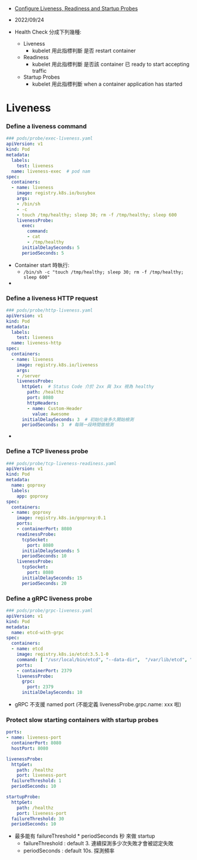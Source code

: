 
- [Configure Liveness, Readiness and Startup Probes](https://kubernetes.io/docs/tasks/configure-pod-container/configure-liveness-readiness-startup-probes/)
- 2022/09/24

- Health Check 分成下列幾種:
  - Liveness
    - kubelet 用此指標判斷 是否 restart container
  - Readiness
    - kubelet 用此指標判斷 是否該 container 已 ready to start accepting traffic
  - Startup Probes
    - kubelet 用此指標判斷 when a container application has started


# Liveness

### Define a liveness command

```yaml
### pods/probe/exec-liveness.yaml
apiVersion: v1
kind: Pod
metadata:
  labels:
    test: liveness
  name: liveness-exec  # pod nam
spec:
  containers:
  - name: liveness
    image: registry.k8s.io/busybox
    args:
    - /bin/sh
    - -c
    - touch /tmp/healthy; sleep 30; rm -f /tmp/healthy; sleep 600
    livenessProbe:
      exec:
        command:
        - cat
        - /tmp/healthy
      initialDelaySeconds: 5
      periodSeconds: 5
```

- Container start 時執行:
  - `/bin/sh -c "touch /tmp/healthy; sleep 30; rm -f /tmp/healthy; sleep 600"`
- 


### Define a liveness HTTP request

```yaml
### pods/probe/http-liveness.yaml
apiVersion: v1
kind: Pod
metadata:
  labels:
    test: liveness
  name: liveness-http
spec:
  containers:
  - name: liveness
    image: registry.k8s.io/liveness
    args:
    - /server
    livenessProbe:
      httpGet:  # Status Code 介於 2xx 與 3xx 視為 healthy
        path: /healthz
        port: 8080
        httpHeaders:
        - name: Custom-Header
          value: Awesome
      initialDelaySeconds: 3  # 初始化後多久開始檢測
      periodSeconds: 3  # 每隔一段時間做檢測
```

- 


### Define a TCP liveness probe

```yaml
### pods/probe/tcp-liveness-readiness.yaml
apiVersion: v1
kind: Pod
metadata:
  name: goproxy
  labels:
    app: goproxy
spec:
  containers:
  - name: goproxy
    image: registry.k8s.io/goproxy:0.1
    ports:
    - containerPort: 8080
    readinessProbe:
      tcpSocket:
        port: 8080
      initialDelaySeconds: 5
      periodSeconds: 10
    livenessProbe:
      tcpSocket:
        port: 8080
      initialDelaySeconds: 15
      periodSeconds: 20
```


### Define a gRPC liveness probe

```yaml
### pods/probe/grpc-liveness.yaml
apiVersion: v1
kind: Pod
metadata:
  name: etcd-with-grpc
spec:
  containers:
  - name: etcd
    image: registry.k8s.io/etcd:3.5.1-0
    command: [ "/usr/local/bin/etcd", "--data-dir",  "/var/lib/etcd", "--listen-client-urls", "http://0.0.0.0:2379", "--advertise-client-urls", "http://127.0.0.1:2379", "--log-level", "debug"]
    ports:
    - containerPort: 2379
    livenessProbe:
      grpc:
        port: 2379
      initialDelaySeconds: 10
```

- gRPC 不支援 named port (不能定義 livenessProbe.grpc.name: xxx 啦)


### Protect slow starting containers with startup probes

```yaml
ports:
- name: liveness-port
  containerPort: 8080
  hostPort: 8080

livenessProbe:
  httpGet:
    path: /healthz
    port: liveness-port
  failureThreshold: 1
  periodSeconds: 10

startupProbe:
  httpGet:
    path: /healthz
    port: liveness-port
  failureThreshold: 30
  periodSeconds: 10
```

- 最多能有 failureThreshold * periodSeconds 秒 來做 startup
  - failureThreshold : default 3. 連續探測多少次失敗才會被認定失敗
  - periodSeconds : default 10s. 探測頻率

### 